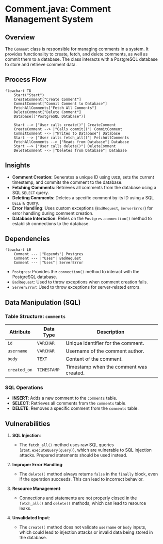 # Comment.java: Comment Management System

## Overview
The `Comment` class is responsible for managing comments in a system. It provides functionality to create, fetch, and delete comments, as well as commit them to a database. The class interacts with a PostgreSQL database to store and retrieve comment data.

## Process Flow
```mermaid
flowchart TD
    Start("Start")
    CreateComment["Create Comment"]
    CommitComment["Commit Comment to Database"]
    FetchAllComments["Fetch All Comments"]
    DeleteComment["Delete Comment"]
    Database[("PostgreSQL Database")]

    Start --> |"User calls create()"| CreateComment
    CreateComment --> |"Calls commit()"| CommitComment
    CommitComment --> |"Writes to Database"| Database
    Start --> |"User calls fetch_all()"| FetchAllComments
    FetchAllComments --> |"Reads from Database"| Database
    Start --> |"User calls delete()"| DeleteComment
    DeleteComment --> |"Deletes from Database"| Database
```

## Insights
- **Comment Creation**: Generates a unique ID using `UUID`, sets the current timestamp, and commits the comment to the database.
- **Fetching Comments**: Retrieves all comments from the database using a SQL `SELECT` query.
- **Deleting Comments**: Deletes a specific comment by its ID using a SQL `DELETE` query.
- **Error Handling**: Uses custom exceptions (`BadRequest`, `ServerError`) for error handling during comment creation.
- **Database Interaction**: Relies on the `Postgres.connection()` method to establish connections to the database.

## Dependencies
```mermaid
flowchart LR
    Comment --- |"Depends"| Postgres
    Comment --- |"Uses"| BadRequest
    Comment --- |"Uses"| ServerError
```

- `Postgres`: Provides the `connection()` method to interact with the PostgreSQL database.
- `BadRequest`: Used to throw exceptions when comment creation fails.
- `ServerError`: Used to throw exceptions for server-related errors.

## Data Manipulation (SQL)
### Table Structure: `comments`
| Attribute   | Data Type   | Description                          |
|-------------|-------------|--------------------------------------|
| `id`        | `VARCHAR`   | Unique identifier for the comment.  |
| `username`  | `VARCHAR`   | Username of the comment author.     |
| `body`      | `TEXT`      | Content of the comment.             |
| `created_on`| `TIMESTAMP` | Timestamp when the comment was created. |

### SQL Operations
- **INSERT**: Adds a new comment to the `comments` table.
- **SELECT**: Retrieves all comments from the `comments` table.
- **DELETE**: Removes a specific comment from the `comments` table.

## Vulnerabilities
1. **SQL Injection**:
   - The `fetch_all()` method uses raw SQL queries (`stmt.executeQuery(query)`), which are vulnerable to SQL injection attacks. Prepared statements should be used instead.
   
2. **Improper Error Handling**:
   - The `delete()` method always returns `false` in the `finally` block, even if the operation succeeds. This can lead to incorrect behavior.
   
3. **Resource Management**:
   - Connections and statements are not properly closed in the `fetch_all()` and `delete()` methods, which can lead to resource leaks.
   
4. **Unvalidated Input**:
   - The `create()` method does not validate `username` or `body` inputs, which could lead to injection attacks or invalid data being stored in the database.
